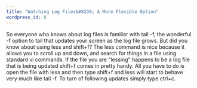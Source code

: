 ```yaml
--- 
title: "Watching Log Files&#8230; A More Flexible Option"
wordpress_id: 8
---
```

So everyone who knows about log files is familiar with tail -f, the wonderful -f option to tail that updates your screen as the log file grows.  But did you know about using less and shift+f?  The less command is nice because it allows you to scroll up and down, and search for things in a file using standard vi commands.  If the file you are "lessing" happens to be a log file that is being updated shift+f comes in pretty handy.  All you have to do is open the file with less and then type shift+f and less will start to behave very much like tail -f.  To turn of following updates simply type ctrl+c.

